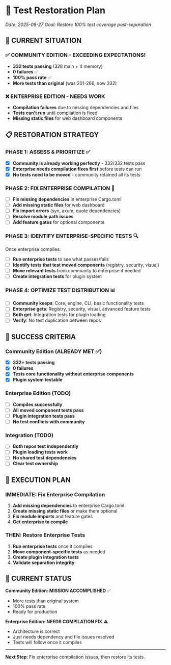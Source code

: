 # 🧪 Test Restoration Plan

*Date: 2025-08-27*
*Goal: Restore 100% test coverage post-separation*

## 🎯 CURRENT SITUATION

### ✅ COMMUNITY EDITION - EXCEEDING EXPECTATIONS!
- **332 tests passing** (328 main + 4 memory)
- **0 failures** ✅
- **100% pass rate** ✅
- **More tests than original** (was 201-266, now 332)

### ❌ ENTERPRISE EDITION - NEEDS WORK
- **Compilation failures** due to missing dependencies and files
- **Tests can't run** until compilation is fixed
- **Missing static files** for web dashboard components

## 📋 RESTORATION STRATEGY

### PHASE 1: ASSESS & PRIORITIZE ✅
- [x] **Community is already working perfectly** - 332/332 tests pass
- [x] **Enterprise needs compilation fixes first** before tests can run
- [x] **No tests need to be moved** - community retained all its tests

### PHASE 2: FIX ENTERPRISE COMPILATION 🔧
- [ ] **Fix missing dependencies** in enterprise Cargo.toml
- [ ] **Add missing static files** for web dashboard 
- [ ] **Fix import errors** (syn, axum, quote dependencies)
- [ ] **Resolve module path issues**
- [ ] **Add feature gates** for optional components

### PHASE 3: IDENTIFY ENTERPRISE-SPECIFIC TESTS 🔍
Once enterprise compiles:
- [ ] **Run enterprise tests** to see what passes/fails
- [ ] **Identify tests that test moved components** (registry, security, visual)
- [ ] **Move relevant tests** from community to enterprise if needed
- [ ] **Create integration tests** for plugin system

### PHASE 4: OPTIMIZE TEST DISTRIBUTION 📊
- [ ] **Community keeps**: Core, engine, CLI, basic functionality tests
- [ ] **Enterprise gets**: Registry, security, visual, advanced feature tests
- [ ] **Both get**: Integration tests for plugin loading
- [ ] **Verify**: No test duplication between repos

## 🎯 SUCCESS CRITERIA

### Community Edition (ALREADY MET ✅)
- [x] **332+ tests passing**
- [x] **0 failures**
- [x] **Tests core functionality without enterprise components**
- [x] **Plugin system testable**

### Enterprise Edition (TODO)
- [ ] **Compiles successfully**
- [ ] **All moved component tests pass**
- [ ] **Plugin integration tests pass**
- [ ] **No test conflicts with community**

### Integration (TODO)
- [ ] **Both repos test independently**
- [ ] **Plugin loading tests work**
- [ ] **No shared test dependencies**
- [ ] **Clear test ownership**

## 🚀 EXECUTION PLAN

### IMMEDIATE: Fix Enterprise Compilation
1. **Add missing dependencies** to enterprise Cargo.toml
2. **Create missing static files** or make them optional
3. **Fix module imports** and feature gates
4. **Get enterprise to compile**

### THEN: Restore Enterprise Tests
1. **Run enterprise tests** once it compiles
2. **Move component-specific tests** as needed
3. **Create plugin integration tests**
4. **Validate separation integrity**

## 🎉 CURRENT STATUS

**Community Edition: MISSION ACCOMPLISHED** ✅
- More tests than original system
- 100% pass rate
- Ready for production

**Enterprise Edition: NEEDS COMPILATION FIX** ⚠️
- Architecture is correct
- Just needs dependency and file issues resolved
- Tests will follow once it compiles

---

**Next Step**: Fix enterprise compilation issues, then restore its tests.